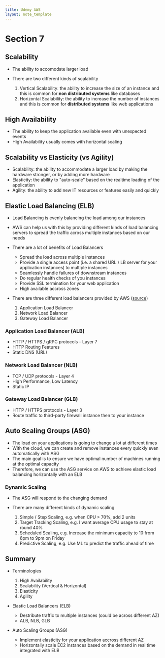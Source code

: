 ```yaml
---
title: Udemy AWS
layout: note_template
---
```


# Section 7

## Scalability

- The ability to accomodate larger load
- There are two different kinds of scalability

  1. Vertical Scalability: the ability to increase the size of an instance and this is common for **non distributed systems** like databases
  2. Horizontal Scalability: the ability to increase the number of instances and this is common for **distributed systems** like web applications

## High Availability

- The ability to keep the application available even with unexpected events
- High Availability usually comes with horizontal scaling

## Scalability vs Elasticity (vs Agility)

- Scalability: the ability to accommodate a larger load by making the hardware stronger, or by adding more hardware
- Elasticity: the ability to "auto-scale" based on the realtime loading of the application
- Agility: the ability to add new IT resources or features easily and quickly

## Elastic Load Balancing (ELB)

- Load Balancing is evenly balancing the load among our instances
- AWS can help us with this by providing different kinds of load balancing servers to spread the traffic across multiple instances based on our needs
- There are a lot of benefits of Load Balancers

  - Spread the load across multiple instances
  - Provide a single access point (i.e. a shared URL / LB server for your application instances) to multiple instances
  - Seamlessly handle failures of downstream instances
  - Do regular health checks of you instances
  - Provide SSL termination for your web application
  - High available accross zones

- There are three different load balancers provided by AWS ([source](https://aws.amazon.com/elasticloadbalancing/))

  1. Application Load Balancer
  2. Network Load Balancer
  3. Gateway Load Balancer

### Application Load Balancer (ALB)

- HTTP / HTTPS / gRPC protocols - Layer 7
- HTTP Routing Features
- Static DNS (URL)

### Network Load Balancer (NLB)

- TCP / UDP protocols - Layer 4
- High Performance, Low Latency
- Static IP

### Gateway Load Balancer (GLB)

- HTTP / HTTPS protocols - Layer 3
- Route traffic to third-party firewall instance then to your instance

## Auto Scaling Groups (ASG)

- The load on your applications is going to change a lot at different times
- With the cloud, we can create and remove instances every quickly even automatically with ASG
- The main goal is to ensure we have optimal number of machines running at the optimal capacity
- Therefore, we can use the ASG service on AWS to achieve elastic load balancing horizontally with an ELB

### Dynamic Scaling

- The ASG will respond to the changing demand
- There are many different kinds of dynamic scaling

  1. Simple / Step Scaling, e.g. when CPU > 70%, add 2 units
  2. Target Tracking Scaling, e.g. I want average CPU usage to stay at round 40%
  3. Scheduled Scaling, e.g. Increase the minimum capacity to 10 from 6pm to 9pm on Friday
  4. Predictive Scaling, e.g. Use ML to predict the traffic ahead of time

## Summary

- Terminologies

  1. High Availability
  2. Scalability (Vertical & Horizontal)
  3. Elasticity
  4. Agility

- Elastic Load Balancers (ELB)

  - Destribute traffic to multiple instances (could be across different AZ)
  - ALB, NLB, GLB

- Auto Scaling Groups (ASG)

  - Implement elasticity for your application accross different AZ
  - Horizontally scale EC2 instances based on the demand in real time integrated with ELB
